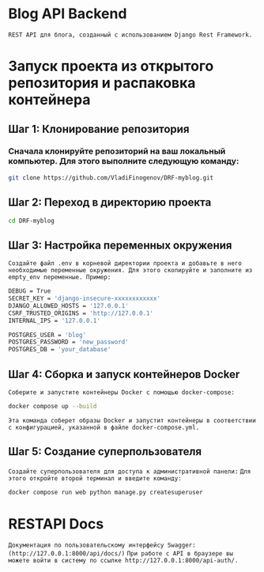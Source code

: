 # Blog API Backend

`REST API для блога, созданный с использованием Django Rest Framework.`

# Запуск проекта из открытого репозитория и распаковка контейнера

## Шаг 1: Клонирование репозитория

### Сначала клонируйте репозиторий на ваш локальный компьютер. Для этого выполните следующую команду:

```bash
git clone https://github.com/VladiFinogenov/DRF-myblog.git
```

## Шаг 2: Переход в директорию проекта

```bash
cd DRF-myblog
```

## Шаг 3: Настройка переменных окружения

`Создайте файл .env в корневой директории проекта и добавьте в него необходимые переменные окружения. Для этого скопируйте и заполните из empty_env переменные. Пример:`
```bash
DEBUG = True
SECRET_KEY = 'django-insecure-xxxxxxxxxxxx'
DJANGO_ALLOWED_HOSTS = '127.0.0.1'
CSRF_TRUSTED_ORIGINS = 'http://127.0.0.1'
INTERNAL_IPS = '127.0.0.1'

POSTGRES_USER = 'blog'
POSTGRES_PASSWORD = 'new_password'
POSTGRES_DB = 'your_database'
```
## Шаг 4: Сборка и запуск контейнеров Docker

`Соберите и запустите контейнеры Docker с помощью docker-compose:`
```bash
docker compose up --build
```
`Эта команда соберет образы Docker и запустит контейнеры в соответствии с конфигурацией, указанной в файле docker-compose.yml.`

## Шаг 5: Создание суперпользователя

`Создайте суперпользователя для доступа к административной панели:`
`Для этого откройте второй терминал и введите команду:`
```bash
docker compose run web python manage.py createsuperuser
```

# RESTAPI Docs
`Документация по пользовательскому интерфейсу Swagger: (http://127.0.0.1:8000/api/docs/)`
`При работе с API в браузере вы можете войти в систему по ссылке http://127.0.0.1:8000/api-auth/.`